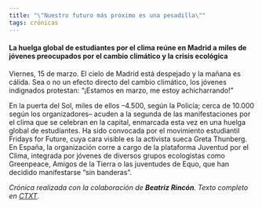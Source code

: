 ```yaml
---
title: "\"Nuestro futuro más próximo es una pesadilla\""
tags: crónicas
---
```

#### La huelga global de estudiantes por el clima reúne en Madrid a miles de jóvenes preocupados por el cambio climático y la crisis ecológica

Viernes, 15 de marzo. El cielo de Madrid está despejado y la mañana es cálida. Sea o no un efecto directo del cambio climático, los jóvenes indignados protestan: “¡Estamos en marzo, me estoy achicharrando!”

En la puerta del Sol, miles de ellos –4.500, según la Policía; cerca de 10.000 según los organizadores– acuden a la segunda de las manifestaciones por el clima que se celebran en la capital, enmarcada esta vez en una huelga global de estudiantes. Ha sido convocada por el movimiento estudiantil Fridays for Future, cuya cara visible es la activista sueca Greta Thunberg. En España, la organización corre a cargo de la plataforma Juventud por el Clima, integrada por jóvenes de diversos grupos ecologistas como Greenpeace, Amigos de la Tierra o las juventudes de Equo, que han decidido manifestarse “sin banderas”.

*Crónica realizada con la colaboración de **Beatriz Rincón**. Texto completo en [CTXT](https://ctxt.es/es/20190313/Politica/24997/cambio-climatico-calentamiento-planeta-huelga-clima-Greta-Thunberg-Elena-de-sus.htm)*.

